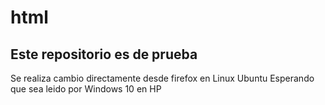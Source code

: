 # html
## Este repositorio es de prueba
Se realiza cambio directamente desde firefox en Linux Ubuntu
Esperando que sea leido por Windows 10 en HP
